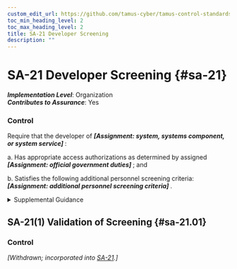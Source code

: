 ```yaml
---
custom_edit_url: https://github.com/tamus-cyber/tamus-control-standards/tree/main/content/tamus.edu/TAMUS_profile.xml
toc_min_heading_level: 2
toc_max_heading_level: 2
title: SA-21 Developer Screening
description: ""
---
```


# SA-21 Developer Screening {#sa-21}

_**Implementation Level**_: Organization\
_**Contributes to Assurance**_: Yes

### Control

Require that the developer of <strong title="sa-21_odp.01"> <em>[Assignment: system, systems component, or system service]</em> </strong>:

a. Has appropriate access authorizations as determined by assigned <strong title="sa-21_odp.02"> <em>[Assignment: official government duties]</em> </strong> ; and

b. Satisfies the following additional personnel screening criteria: <strong title="sa-21_odp.03"> <em>[Assignment: additional personnel screening criteria]</em> </strong>.


<details><summary>Supplemental Guidance</summary>Developer screening is directed at external developers. Internal developer screening is addressed by [PS-3](/catalog/ps/ps-03#ps-03) . Because the system, system component, or system service may be used in critical activities essential to the national or economic security interests of the United States, organizations have a strong interest in ensuring that developers are trustworthy. The degree of trust required of developers may need to be consistent with that of the individuals who access the systems, system components, or system services once deployed. Authorization and personnel screening criteria include clearances, background checks, citizenship, and nationality. Developer trustworthiness may also include a review and analysis of company ownership and relationships that the company has with entities that may potentially affect the quality and reliability of the systems, components, or services being developed. Satisfying the required access authorizations and personnel screening criteria includes providing a list of all individuals who are authorized to perform development activities on the selected system, system component, or system service so that organizations can validate that the developer has satisfied the authorization and screening requirements.</details>


## SA-21(1) Validation of Screening {#sa-21.01}

### Control

<em>[Withdrawn; incorporated into [SA-21](/catalog/sa/sa-21#sa-21).]</em>


